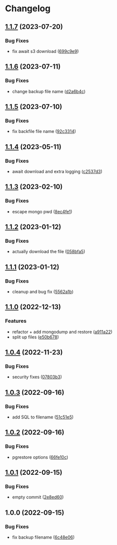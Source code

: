 # Changelog

## [1.1.7](https://github.com/milltechfx/MillTechFX.pgdump-aws-lambda/compare/v1.1.6...v1.1.7) (2023-07-20)


### Bug Fixes

* fix await s3 download ([699c9e9](https://github.com/milltechfx/MillTechFX.pgdump-aws-lambda/commit/699c9e9c6651f3304e0cdad557438adb0a82a6fb))

## [1.1.6](https://github.com/milltechfx/MillTechFX.pgdump-aws-lambda/compare/v1.1.5...v1.1.6) (2023-07-11)


### Bug Fixes

* change backup file name ([d2a6b4c](https://github.com/milltechfx/MillTechFX.pgdump-aws-lambda/commit/d2a6b4c8d66e9de93b943c57a8cc1bc5c32644dc))

## [1.1.5](https://github.com/milltechfx/MillTechFX.pgdump-aws-lambda/compare/v1.1.4...v1.1.5) (2023-07-10)


### Bug Fixes

* fix backfile file name ([92c3314](https://github.com/milltechfx/MillTechFX.pgdump-aws-lambda/commit/92c3314cc39065e1cc7a1af15bffd362e8ba07f7))

## [1.1.4](https://github.com/milltechfx/pgdump-aws-lambda/compare/v1.1.3...v1.1.4) (2023-05-11)


### Bug Fixes

* await download and extra logging ([c2537d3](https://github.com/milltechfx/pgdump-aws-lambda/commit/c2537d3ee249537397dad1d0d71d191907ef0004))

## [1.1.3](https://github.com/milltechfx/pgdump-aws-lambda/compare/v1.1.2...v1.1.3) (2023-02-10)


### Bug Fixes

* escape mongo pwd ([8ec4fe1](https://github.com/milltechfx/pgdump-aws-lambda/commit/8ec4fe15018072202cd7b140ff654909a68f05c6))

## [1.1.2](https://github.com/milltechfx/pgdump-aws-lambda/compare/v1.1.1...v1.1.2) (2023-01-12)


### Bug Fixes

* actually download the file ([058bfa5](https://github.com/milltechfx/pgdump-aws-lambda/commit/058bfa5cd456b404be2da7e6c21de1ce847e90b9))

## [1.1.1](https://github.com/milltechfx/pgdump-aws-lambda/compare/v1.1.0...v1.1.1) (2023-01-12)


### Bug Fixes

* cleanup and bug fix ([5562a1b](https://github.com/milltechfx/pgdump-aws-lambda/commit/5562a1b2fce4347605f78957f0372dd131fc4887))

## [1.1.0](https://github.com/milltechfx/pgdump-aws-lambda/compare/v1.0.4...v1.1.0) (2022-12-13)


### Features

* refactor + add mongodump and restore ([a911a22](https://github.com/milltechfx/pgdump-aws-lambda/commit/a911a22e0681b38412fe8cc05e96aaf06b5410c3))
* split up files ([e50b678](https://github.com/milltechfx/pgdump-aws-lambda/commit/e50b6786264e31841666496526b10363732fea73))

## [1.0.4](https://github.com/milltechfx/pgdump-aws-lambda/compare/v1.0.3...v1.0.4) (2022-11-23)


### Bug Fixes

* security fixes ([07803b3](https://github.com/milltechfx/pgdump-aws-lambda/commit/07803b35d904b16ff8d1b56b7dd9c14e0f6a327a))

## [1.0.3](https://github.com/milltechfx/pgdump-aws-lambda/compare/v1.0.2...v1.0.3) (2022-09-16)


### Bug Fixes

* add SQL to filename ([51c51e5](https://github.com/milltechfx/pgdump-aws-lambda/commit/51c51e5d792a1a54f8b45d50d9c4682090a5778d))

## [1.0.2](https://github.com/milltechfx/pgdump-aws-lambda/compare/v1.0.1...v1.0.2) (2022-09-16)


### Bug Fixes

* pgrestore options ([66fe10c](https://github.com/milltechfx/pgdump-aws-lambda/commit/66fe10c5fea7e87ccec05720554a9bfb8f93851a))

## [1.0.1](https://github.com/milltechfx/pgdump-aws-lambda/compare/v1.0.0...v1.0.1) (2022-09-15)


### Bug Fixes

* empty commit ([2e8ed60](https://github.com/milltechfx/pgdump-aws-lambda/commit/2e8ed60a6b4d2cdbb1a70a0b484dd1bd4cf24843))

## 1.0.0 (2022-09-15)


### Bug Fixes

* fix backup filename ([6c48e06](https://github.com/milltechfx/pgdump-aws-lambda/commit/6c48e06b77a687c259699f1d84543ea921cf7604))
